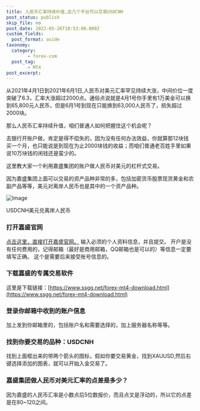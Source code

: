 ```yaml
---
title: 人民币汇率持续升值,这几个平台可以交易USDCNH
post_status: publish
skip_file: no
post_date: 2022-05-26T10:53:00.000Z
custom_fields: 
  post_format: aside
taxonomy:
  category:
        - forex-com
  post_tag:
        - MT4
post_excerpt: 
---
```

从2021年4月1日到2021年6月1日,人民币对美元汇率罕见持续大涨，中间价位一度突破了6.3，汇率大涨超过2000点。通俗点说就是4月1号你手里有1万美金可以换到65,800元人民币，但是6月1号到现在只能换到63,000人民币了，损失超过2000块。

那么人民币汇率持续升值，咱们普通人如何把握住这个机会呢？

去银行开账户做，肯定是得不偿失的，因为没有任何办法效益，你就算那12块钱买一个月，也只能说是到现在为止2000块钱的收益；而咱们普通老百姓手里如果说10万块钱的闲钱还是蛮少的。

这里教大家一个利用嘉盛集团的账户做人民币对美元的杠杆式交易。

因为嘉盛集团上面可以交易的资产品种非常的多，包括加密货币股票现货黄金和农副产品等等，美元对离岸人民币也是其中的一个资产品种。

![Image](https://fastly.jsdelivr.net/gh/jarlin8/img@main/imgHD/1622536852770-usdcnh.png)

USDCNH美元兑离岸人民币

### 打开嘉盛官网

[点击这里，直接打开嘉盛官网。](http://www.ssgg.net/go/forexcom)
输入必须的个人资料信息，并且提交。
开户是没有任何费用的，记得邮箱（最好是商用邮箱，QQ邮箱也是可以的）等信息一定要填写正确。
这个是需要后来接受账号信息的。

### 下载嘉盛的专属交易软件

这里是下载链接：[https://www.ssgg.net/forex-mt4-download.html](https://www.ssgg.net/forex-mt4-download.html)

### 登录你邮箱中收到的账户信息

加上发到你邮箱里的，包括账户名和需要选择的，加上服务器名称等等。

### 找到你要交易的品种：USDCNH

找到上面框出来的带两个箭头的图标，假如你要交易黄金，找到XAUUSD,然后右键选择添加的图表，就可以开始入金交易了。

### 嘉盛集团做人民币对美元汇率的点差是多少？

因为嘉盛的人民币汇率是小数点后5位数报价，而且点叉是浮动的，所以它的点差是在80~120之间。